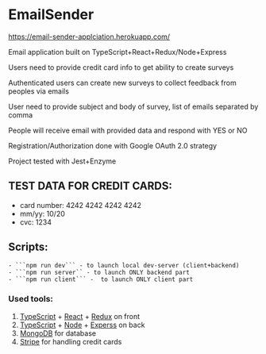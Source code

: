 # EmailSender

https://email-sender-applciation.herokuapp.com/

Email application built on TypeScript+React+Redux/Node+Express

Users need to provide credit card info to get ability to create surveys

Authenticated users can create new surveys to collect feedback from peoples via emails

User need to provide subject and body of survey, list of emails separated by comma

People will receive email with provided data and respond with YES or NO

Registration/Authorization done with Google OAuth 2.0 strategy

Project tested with Jest+Enzyme

## TEST DATA FOR CREDIT CARDS:

- card number: 4242 4242 4242 4242
- mm/yy: 10/20
- cvc: 1234

## Scripts:

    - ```npm run dev``` - to launch local dev-server (client+backend)
    - ```npm run server`` - to launch ONLY backend part
    - ```npm run client``` -  to launch ONLY client part

### Used tools:

1. [TypeScript](https://typescriptlang.org) + [React](https://reactjs.org/) + [Redux](https://redux.js.org/) on front
2. [TypeScript](https://typescriptlang.org) + [Node](https://nodejs.org/) + [Experss](https://expressjs.com/) on back
3. [MongoDB](https://www.mongodb.com/) for database
4. [Stripe](https://stripe.com/) for handling credit cards

